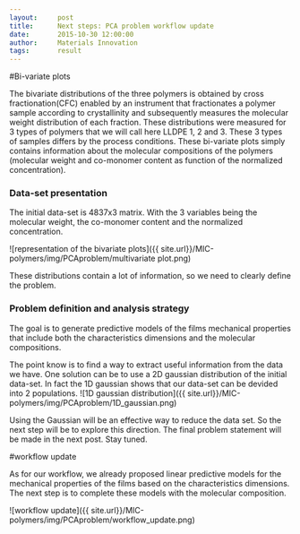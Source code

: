 ```yaml
---
layout:     post
title:      Next steps: PCA problem workflow update
date:       2015-10-30 12:00:00
author:     Materials Innovation
tags: 		result
---
```

<!-- Start Writing Below in Markdown -->

#Bi-variate plots 

The bivariate distributions of the three polymers is obtained by cross fractionation(CFC)
enabled by an instrument that fractionates a polymer sample according to crystallinity and subsequently
measures the molecular weight distribution of each fraction. 
These distributions were measured for 3 types of polymers that we will call here LLDPE 1, 2 and 3. These 3 types of samples differs by the process conditions. These bi-variate plots simply contains information about the molecular compositions of the polymers (molecular weight and co-monomer content as function of the normalized concentration). 

### Data-set presentation

The initial data-set is 4837x3 matrix. With the 3 variables being the molecular weight, the co-monomer content and the normalized concentration.

![representation of the bivariate plots]({{ site.url}}/MIC-polymers/img/PCAproblem/multivariate plot.png)

These distributions contain a lot of information, so we need to clearly define the problem.

### Problem definition and analysis strategy

The goal  is to generate predictive models of the films mechanical properties that include both the characteristics dimensions and the molecular compositions.

The point know is to find a way to extract useful information from the data we have.
One solution can be to use a 2D gaussian distribution of the initial data-set. In fact the 1D gaussian shows that our data-set can be devided into 2 populations. 
![1D gaussian distribution]({{ site.url}}/MIC-polymers/img/PCAproblem/1D_gaussian.png)

Using the Gaussian will be an effective way to reduce the data set. So the next step will be to explore this direction. The final problem statement will be made in the next post.
Stay tuned.


#workflow update

As for our workflow, we already proposed linear predictive models for the mechanical properties of the films based on the characteristics dimensions. The next step is to complete these models with the molecular composition.

![workflow update]({{ site.url}}/MIC-polymers/img/PCAproblem/workflow_update.png)